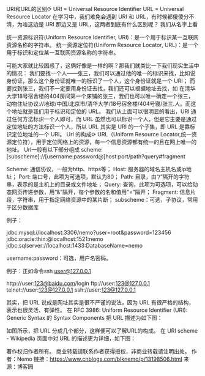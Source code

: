URI和URL的区别⟳
URI = Universal Resource Identifier
URL = Universal Resource Locator
在学习中，我们难免会遇到 URI 和 URL，有时候都傻傻分不清，为啥这边是 URI 那边又是 URL，这两者到底有什么区别呢？
我们从名字上看

统一资源标识符(Uniform Resource Identifier, URI)：是一个用于标识某一互联网资源名称的字符串。
统一资源定位符(Uniform Resource Locator, URL)：是一个用于标识和定位某一互联网资源名称的字符串。

可能大家就比较困惑了，这俩好像是一样的啊？那我们就类比一下我们现实生活中的情况：
我们要找一个人——张三，我们可以通过他的唯一的标识来找，比如说身份证，那么这个身份证就唯一的标识了一个人，这个身份证就是一个 URI；
而要找到张三，我们不一定要用身份证去找，我们还可以根据地址去找，如 在清华大学18号宿舍楼的404房间第一个床铺的张三，我们也可以唯一确定一个张三，
动物住址协议://地球/中国/北京市/清华大学/18号宿舍楼/404号寝/张三.人。而这个地址就是我们用于标识和定位的 URL。
我们从上面可以很明显的看出，URI 通过任何方法标识一个人即可，而 URL 虽然也可以标识一个人，但是它主要是通过定位地址的方法标识一个人，所以 URL 其实是 URI 的一个子集，即 URL 是靠标识定位地址的一个 URI。
Url 的构成⟳
URL（Uniform Resource Locator,统一资源定位符），用于定位网络上的资源，每一个信息资源都有统一的且在网上唯一的地址。
Url一般有以下部分组成
scheme:[subscheme]://[username:password@]host:port/path?query#fragment

Scheme: 通信协议，一般为http、https等；
Host: 服务器的域名主机名或ip地址；
Port: 端口号，此项为可选项，默认为80；
Path: 目录，由“/”隔开的字符串，表示的是主机上的目录或文件地址；
Query: 查询，此项为可选项，可以给动态网页传递参数，用“&”隔开，每个参数的名和值用“=”隔开；
Fragment: 信息片段，字符串，用于指定网络资源中的某片断；
subscheme：可选，子协议，常用于区分数据库

例子：

jdbc:mysql://localhost:3306/nemo?user=root&password=123456
jdbc:oracle:thin:@localhost:1521:nemo
jdbc:sqlserver://localhost:1433:DatabaseName=nemo


username:password：可选，用户名密码。

例子：正如命令ssh user@127.0.0.1

http://user:123@baidu.com/login
ftp://user:123@127.0.0.1
telnet://user:123@127.0.0.1
ssh://user:123@127.0.0.1




其实，把 URL 说成是网址其实是很不严谨的说法，因为 URL 有很严格的结构，表示也很灵活、有弹性。
在 RFC 3986: Uniform Resource Identifier (URI): Generic Syntax 的 Syntax Components 把 URL 描述为如下图：

如图所示，把 URL 分成几个部分，这样便可以了解URL的构成。 在 URI scheme - Wikipedia 页面中对 URL 的描述更为详细，如下图：


著作权归作者所有。
商业转载请联系作者获得授权，非商业转载请注明出处。
作者：Nemo
链接：https://www.cnblogs.com/blknemo/p/13198506.html
来源：博客园
